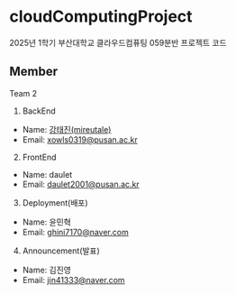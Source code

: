 # cloudComputingProject
2025년 1학기 부산대학교 클라우드컴퓨팅 059분반 프로젝트 코드

## Member
Team 2
1. BackEnd
- Name: [강태진(mireutale)](https://github.com/Mireutale)
- Email: xowls0319@pusan.ac.kr
2. FrontEnd
- Name: daulet
- Email: daulet2001@pusan.ac.kr
3. Deployment(배포)
- Name: 윤민혁
- Email: ghini7170@naver.com
4. Announcement(발표)
- Name: 김진영
- Email:  jin41333@naver.com

